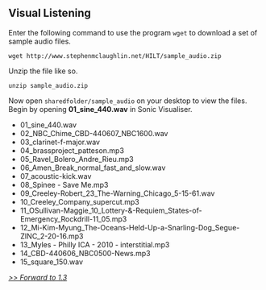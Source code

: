 ## Visual Listening
<!--  -->

Enter the following command to use the program `wget` to download a set of sample audio files.

```
wget http://www.stephenmclaughlin.net/HILT/sample_audio.zip
```
Unzip the file like so.

```
unzip sample_audio.zip
```

Now open `sharedfolder/sample_audio` on your desktop to view the files. Begin by opening **01_sine_440.wav** in Sonic Visualiser.

- 01_sine_440.wav
- 02_NBC_Chime_CBD-440607_NBC1600.wav
- 03_clarinet-f-major.wav
- 04_brassproject_patteson.mp3
- 05_Ravel_Bolero_Andre_Rieu.mp3
- 06_Amen_Break_normal_fast_and_slow.wav
- 07_acoustic-kick.wav
- 08_Spinee - Save Me.mp3
- 09_Creeley-Robert_23_The-Warning_Chicago_5-15-61.wav
- 10_Creeley_Company_supercut.mp3
- 11_OSullivan-Maggie_10_Lottery-&-Requiem_States-of-Emergency_Rockdrill-11_05.mp3
- 12_Mi-Kim-Myung_The-Oceans-Held-Up-a-Snarling-Dog_Segue-ZINC_2-20-16.mp3
- 13_Myles - Philly ICA - 2010 - interstitial.mp3
- 14_CBD-440606_NBC0500-News.mp3
- 15_square_150.wav

[*>> Forward to 1.3*](1.3.md)
